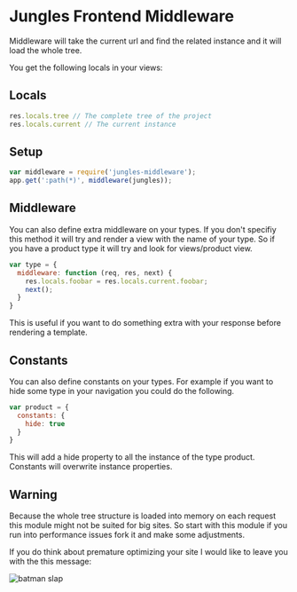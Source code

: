 # Jungles Frontend Middleware

Middleware will take the current url and find the related instance and it will load the whole tree.

You get the following locals in your views:

## Locals

```js
res.locals.tree // The complete tree of the project
res.locals.current // The current instance
```

## Setup

```js
var middleware = require('jungles-middleware');
app.get(':path(*)', middleware(jungles)); 
```

## Middleware

You can also define extra middleware on your types. If you don't specifiy this method it will try and render a view with the name of your type. So if you have a product type it will try and look for views/product view.

```js
var type = {
  middleware: function (req, res, next) { 
    res.locals.foobar = res.locals.current.foobar;
    next();
  }
}
```

This is useful if you want to do something extra with your response before rendering a template.

## Constants

You can also define constants on your types. For example if you want to hide some type in your navigation you could do the following.


```js
var product = {
  constants: {
    hide: true
  }
}
```

This will add a hide property to all the instance of the type product. Constants will overwrite instance properties.

## Warning

Because the whole tree structure is loaded into memory on each request this module might not be suited for big sites. So start with this module if you run into performance issues fork it and make some adjustments.

If you do think about premature optimizing your site I would like to leave you with the this message:

![batman slap](http://i.qkme.me/3rken9.jpg)
